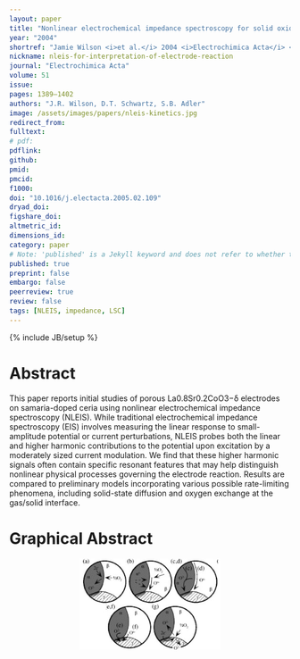 ```yaml
---
layout: paper
title: "Nonlinear electrochemical impedance spectroscopy for solid oxide fuel cell cathode materials"
year: "2004"
shortref: "Jamie Wilson <i>et al.</i> 2004 <i>Electrochimica Acta</i> <b>51</b> 1389–1402"
nickname: nleis-for-interpretation-of-electrode-reaction
journal: "Electrochimica Acta"
volume: 51
issue: 
pages: 1389–1402
authors: "J.R. Wilson, D.T. Schwartz, S.B. Adler"
image: /assets/images/papers/nleis-kinetics.jpg
redirect_from: 
fulltext: 
# pdf: 
pdflink: 
github: 
pmid: 
pmcid: 
f1000: 
doi: "10.1016/j.electacta.2005.02.109"
dryad_doi:
figshare_doi: 
altmetric_id:
dimensions_id:
category: paper
# Note: 'published' is a Jekyll keyword and does not refer to whether the paper is published, but rather to whether this Markdown should be part of the rendered site.
published: true
preprint: false
embargo: false
peerreview: true
review: false
tags: [NLEIS, impedance, LSC]
---
```

{% include JB/setup %}

# Abstract 

This paper reports initial studies of porous La0.8Sr0.2CoO3−δ electrodes on samaria-doped ceria using nonlinear electrochemical impedance spectroscopy
 (NLEIS). While traditional electrochemical impedance spectroscopy (EIS) involves measuring the linear response to small-amplitude potential or current
 perturbations, NLEIS probes both the linear and higher harmonic contributions to the potential upon excitation by a moderately sized current modulation.
 We find that these higher harmonic signals often contain specific resonant features that may help distinguish nonlinear physical processes governing
 the electrode reaction. Results are compared to preliminary models incorporating various possible rate-limiting phenomena, including solid-state
 diffusion and oxygen exchange at the gas/solid interface.

# Graphical Abstract

<p align="center">
<img src="/assets/images/papers/nleis-kinetics.jpg" width="50%">
</p>
